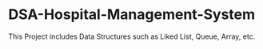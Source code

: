 # DSA-Hospital-Management-System

This Project includes Data Structures such as Liked List, Queue, Array, etc.
